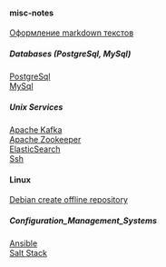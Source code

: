 #### misc-notes
[Оформление markdown текстов](./tools/markdown.txt)


##### Databases (PostgreSql, MySql)</br>
[PostgreSql](./databases/postgresql.md)</br>
[MySql](./databases/mysql.md)</br>

##### Unix Services </br>
[Apache Kafka](./unix_services/apache_kafka.md) </br>
[Apache Zookeeper](./unix_services/apache_zookeeper.md)</br>
[ElasticSearch](./unix_services/elasticsearch.md)</br>
[Ssh](./unix_services/ssh.md)</br>

#### Linux </br>
[Debian create offline repository](./linux/debian_offline_repository.md) </br>

##### Configuration_Management_Systems </br>
[Ansible](./Configuration_Management_Systems/ansible.md) </br>
[Salt Stack](./Configuration_Management_Systems/SaltStack.md) </br>
